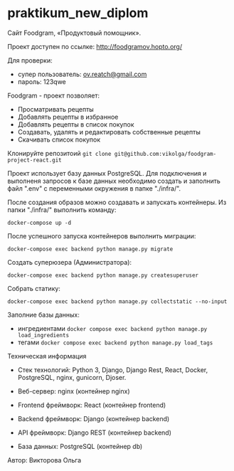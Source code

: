 # praktikum_new_diplom

Сайт Foodgram, «Продуктовый помощник». 

Проект доступен по ссылке: http://foodgramov.hopto.org/

Для проверки:
- супер пользователь: ov.reatch@gmail.com
- пароль: 123qwe

Foodgram - проект позволяет:

- Просматривать рецепты
- Добавлять рецепты в избранное
- Добавлять рецепты в список покупок
- Создавать, удалять и редактировать собственные рецепты
- Скачивать список покупок

Клонируйте репозитоий
```git clone git@github.com:vikolga/foodgram-project-react.git```

Проект использует базу данных PostgreSQL.
Для подключения и выполненя запросов к базе данных необходимо создать и заполнить файл ".env" с переменными окружения в папке "./infra/".

После создания образов можно создавать и запускать контейнеры.
Из папки "./infra/" выполнить команду:

```docker-compose up -d```

После успешного запуска контейнеров выполнить миграции:

```docker-compose exec backend python manage.py migrate```

Создать суперюзера (Администратора):

```docker-compose exec backend python manage.py createsuperuser```

Собрать статику:

```docker-compose exec backend python manage.py collectstatic --no-input```

Заполние базы данных:
- ингредиентами
```docker compose exec backend python manage.py load_ingredients```
- тегами
```docker compose exec backend python manage.py load_tags```


Техническая информация 
- Стек технологий: Python 3, Django, Django Rest, React, Docker, PostgreSQL, nginx, gunicorn, Djoser.

- Веб-сервер: nginx (контейнер nginx)
- Frontend фреймворк: React (контейнер frontend)
- Backend фреймворк: Django (контейнер backend)
- API фреймворк: Django REST (контейнер backend)
- База данных: PostgreSQL (контейнер db)

Автор: Викторова Ольга
